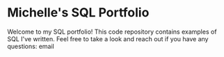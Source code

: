 # Michelle's SQL Portfolio

Welcome to my SQL portfolio! This code repository contains examples of SQL I've written. Feel free to take a look and reach out if you have any questions:
email
